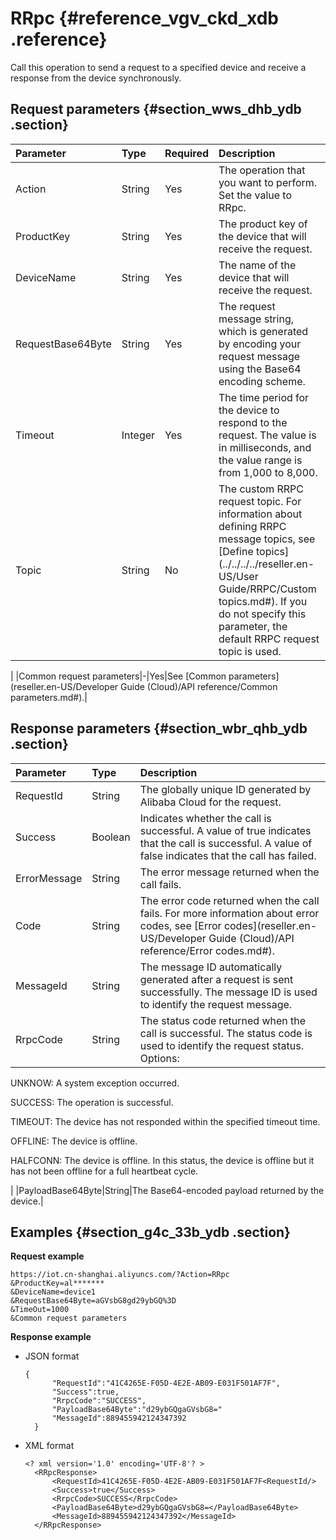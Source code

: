 # RRpc {#reference_vgv_ckd_xdb .reference}

Call this operation to send a request to a specified device and receive a response from the device synchronously.

## Request parameters {#section_wws_dhb_ydb .section}

|Parameter|Type|Required|Description|
|:--------|:---|:-------|:----------|
|Action|String|Yes|The operation that you want to perform. Set the value to RRpc.|
|ProductKey|String|Yes|The product key of the device that will receive the request.|
|DeviceName|String|Yes|The name of the device that will receive the request.|
|RequestBase64Byte|String|Yes|The request message string, which is generated by encoding your request message using the Base64 encoding scheme.|
|Timeout|Integer|Yes|The time period for the device to respond to the request. The value is in milliseconds, and the value range is from 1,000 to 8,000.|
|Topic|String|No|The custom RRPC request topic. For information about defining RRPC message topics, see [Define topics](../../../../reseller.en-US/User Guide/RRPC/Custom topics.md#). If you do not specify this parameter, the default RRPC request topic is used.

 |
|Common request parameters|-|Yes|See [Common parameters](reseller.en-US/Developer Guide (Cloud)/API reference/Common parameters.md#).|

## Response parameters {#section_wbr_qhb_ydb .section}

|Parameter|Type|Description|
|:--------|:---|:----------|
|RequestId|String|The globally unique ID generated by Alibaba Cloud for the request.|
|Success|Boolean|Indicates whether the call is successful. A value of true indicates that the call is successful. A value of false indicates that the call has failed.|
|ErrorMessage|String|The error message returned when the call fails.|
|Code|String|The error code returned when the call fails. For more information about error codes, see [Error codes](reseller.en-US/Developer Guide (Cloud)/API reference/Error codes.md#).|
|MessageId|String|The message ID automatically generated after a request is sent successfully. The message ID is used to identify the request message.|
|RrpcCode|String| The status code returned when the call is successful. The status code is used to identify the request status. Options:

 UNKNOW: A system exception occurred.

 SUCCESS: The operation is successful.

 TIMEOUT: The device has not responded within the specified timeout time.

 OFFLINE: The device is offline.

 HALFCONN: The device is offline. In this status, the device is offline but it has not been offline for a full heartbeat cycle.

 |
|PayloadBase64Byte|String|The Base64-encoded payload returned by the device.|

## Examples {#section_g4c_33b_ydb .section}

**Request example**

``` {#codeblock_d1s_8gm_jf1}
https://iot.cn-shanghai.aliyuncs.com/?Action=RRpc
&ProductKey=al*******
&DeviceName=device1
&RequestBase64Byte=aGVsbG8gd29ybGQ%3D
&TimeOut=1000
&Common request parameters
```

**Response example**

-   JSON format

    ``` {#codeblock_zam_11d_lhu}
    {
          "RequestId":"41C4265E-F05D-4E2E-AB09-E031F501AF7F",
          "Success":true,
          "RrpcCode":"SUCCESS",
          "PayloadBase64Byte":"d29ybGQgaGVsbG8="
          "MessageId":889455942124347392
      }
    ```

-   XML format

    ``` {#codeblock_7ot_e3z_6eh}
    <? xml version='1.0' encoding='UTF-8'? >
      <RRpcResponse>
          <RequestId>41C4265E-F05D-4E2E-AB09-E031F501AF7F<RequestId/>
          <Success>true</Success>
          <RrpcCode>SUCCESS</RrpcCode>
          <PayloadBase64Byte>d29ybGQgaGVsbG8=</PayloadBase64Byte>
          <MessageId>889455942124347392</MessageId>
      </RRpcResponse>
    ```


